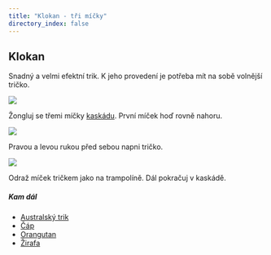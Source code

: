 ```yaml
---
title: "Klokan - tři míčky"
directory_index: false
---
```


## Klokan


Snadný a velmi efektní trik. K jeho provedení je potřeba mít na sobě volnější tričko.

![](img/k/klokana.png)

Žongluj se třemi míčky <a href="kaskada.html" title="Nejlehčí trik se třemi míčky.">kaskádu</a>. První míček hoď rovně nahoru.

![](img/k/klokanb.png)

Pravou a levou rukou před sebou napni tričko.

![](img/k/klokanc.png)

Odraž míček tričkem jako na trampolíně. Dál pokračuj v kaskádě.



##### Kam dál

- [Australský trik](/kuzely/passing/australsky-trik.html "Další trik z Austrálie")
- [Čáp](/micky/3/cap.html "Stojí na jedné noze a žongluje")
- [Orangutan](/micky/3/orangutan.html "Tento trik sice není až tak žonglování, ale publikum zaručeně pobaví")
- [Žirafa](/micky/3/zirafa.html "Žirafa je vlastně poloviční sprcha s jednou rukou nahoře")
